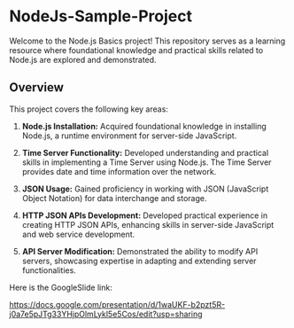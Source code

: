 # NodeJs-Sample-Project
Welcome to the Node.js Basics project! 
This repository serves as a learning resource where foundational knowledge and practical skills related to Node.js are explored and demonstrated.

## Overview

This project covers the following key areas:

1. **Node.js Installation:**
   Acquired foundational knowledge in installing Node.js, a runtime environment for server-side JavaScript.

2. **Time Server Functionality:**
   Developed understanding and practical skills in implementing a Time Server using Node.js. The Time Server provides date and time information over the network.

3. **JSON Usage:**
   Gained proficiency in working with JSON (JavaScript Object Notation) for data interchange and storage.

4. **HTTP JSON APIs Development:**
   Developed practical experience in creating HTTP JSON APIs, enhancing skills in server-side JavaScript and web service development.

5. **API Server Modification:**
   Demonstrated the ability to modify API servers, showcasing expertise in adapting and extending server functionalities.

Here is the GoogleSlide link:

https://docs.google.com/presentation/d/1waUKF-b2pzt5R-j0a7e5pJTg33YHjpOlmLykl5e5Cos/edit?usp=sharing


